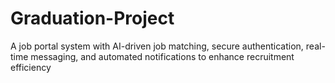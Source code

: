 # Graduation-Project
A job portal system with AI-driven job matching, secure authentication, real-time messaging, and automated notifications to enhance recruitment efficiency
